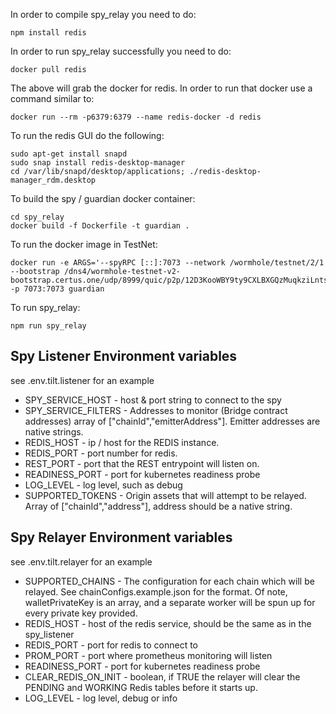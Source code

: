 In order to compile spy_relay you need to do:

```
npm install redis
```

In order to run spy_relay successfully you need to do:

```
docker pull redis
```

The above will grab the docker for redis.
In order to run that docker use a command similar to:

```
docker run --rm -p6379:6379 --name redis-docker -d redis
```

To run the redis GUI do the following:

```
sudo apt-get install snapd
sudo snap install redis-desktop-manager
cd /var/lib/snapd/desktop/applications; ./redis-desktop-manager_rdm.desktop
```

To build the spy / guardian docker container:

```
cd spy_relay
docker build -f Dockerfile -t guardian .
```

To run the docker image in TestNet:

```
docker run -e ARGS='--spyRPC [::]:7073 --network /wormhole/testnet/2/1 --bootstrap /dns4/wormhole-testnet-v2-bootstrap.certus.one/udp/8999/quic/p2p/12D3KooWBY9ty9CXLBXGQzMuqkziLntsVcyz4pk1zWaJRvJn6Mmt' -p 7073:7073 guardian
```

To run spy_relay:

```
npm run spy_relay
```

## Spy Listener Environment variables

see .env.tilt.listener for an example

- SPY_SERVICE_HOST - host & port string to connect to the spy
- SPY_SERVICE_FILTERS - Addresses to monitor (Bridge contract addresses) array of ["chainId","emitterAddress"]. Emitter addresses are native strings.
- REDIS_HOST - ip / host for the REDIS instance.
- REDIS_PORT - port number for redis.
- REST_PORT - port that the REST entrypoint will listen on.
- READINESS_PORT - port for kubernetes readiness probe
- LOG_LEVEL - log level, such as debug
- SUPPORTED_TOKENS - Origin assets that will attempt to be relayed. Array of ["chainId","address"], address should be a native string.

## Spy Relayer Environment variables

see .env.tilt.relayer for an example

- SUPPORTED_CHAINS - The configuration for each chain which will be relayed. See chainConfigs.example.json for the format. Of note, walletPrivateKey is an array, and a separate worker will be spun up for every private key provided.
- REDIS_HOST - host of the redis service, should be the same as in the spy_listener
- REDIS_PORT - port for redis to connect to
- PROM_PORT - port where prometheus monitoring will listen
- READINESS_PORT - port for kubernetes readiness probe
- CLEAR_REDIS_ON_INIT - boolean, if TRUE the relayer will clear the PENDING and WORKING Redis tables before it starts up.
- LOG_LEVEL - log level, debug or info
